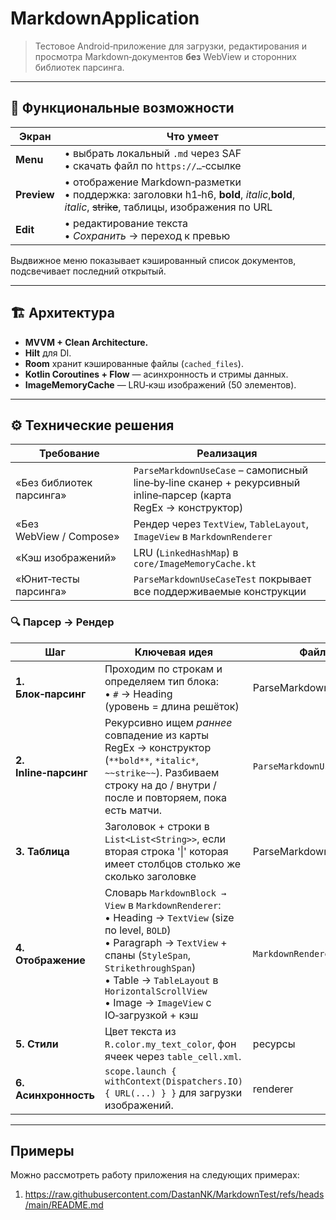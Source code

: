 # MarkdownApplication

> Тестовое Android‑приложение для загрузки, редактирования и просмотра Markdown‑документов **без** WebView и сторонних библиотек парсинга.

---

## 📱 Функциональные возможности

| Экран       | Что умеет                                                                                                                              |
| ----------- | -------------------------------------------------------------------------------------------------------------------------------------- |
| **Menu**  | • выбрать локальный `.md` через SAF  <br>• скачать файл по `https://…`‑ссылке                                                          |
| **Preview** | • отображение Markdown‑разметки <br>• поддержка: заголовки h1‑h6, **bold**, *italic*,__bold__, _italic_, ~~strike~~, таблицы, изображения по URL |
| **Edit**    | • редактирование текста <br>• *Сохранить* → переход к превью <br>                                       |

Выдвижное меню показывает кэшированный список документов, подсвечивает последний открытый.

---

## 🏗️ Архитектура

* **MVVM + Clean Architecture.**
* **Hilt** для DI.
* **Room** хранит кэшированные файлы (`cached_files`).
* **Kotlin Coroutines + Flow** — асинхронность и стримы данных.
* **ImageMemoryCache** — LRU‑кэш изображений (50 элементов).

---

## ⚙️ Технические решения

| Требование               | Реализация                                                                                                      |
| ------------------------ | --------------------------------------------------------------------------------------------------------------- |
| «Без библиотек парсинга» | `ParseMarkdownUseCase` – самописный line‑by‑line сканер + рекурсивный inline‑парсер (карта RegEx → конструктор) |
| «Без WebView / Compose»  | Рендер через `TextView`, `TableLayout`, `ImageView` в `MarkdownRenderer`                                        |
| «Кэш изображений»        | LRU (`LinkedHashMap`) в `core/ImageMemoryCache.kt`                                                              |
| «Юнит‑тесты парсинга»    | `ParseMarkdownUseCaseTest` покрывает все поддерживаемые конструкции                                             |

### 🔍 Парсер → Рендер

| Шаг                   | Ключевая идея                                                                                                                                                                                                                                                                      | Файл                                                                                 |  
| --------------------- | ---------------------------------------------------------------------------------------------------------------------------------------------------------------------------------------------------------------------------------------------------------------------------------- | ------------------------------------------------------------------------------------ |
| **1. Блок‑парсинг**   | Проходим по строкам и определяем тип блока:<br>• `#` → Heading (уровень = длина решёток)<br>                                                                                                                                                                                   | ParseMarkdownUseCase| 
| **2. Inline‑парсинг** | Рекурсивно ищем *раннее* совпадение из карты RegEx → конструктор (`**bold**`, `*italic*`, `~~strike~~`). Разбиваем строку на до / внутри / после и повторяем, пока есть матчи.                                                                                                     | `ParseMarkdownUseCase`                                                               |                     
| **3. Таблица**        | Заголовок + строки в `List<List<String>>`, если вторая строка '\|' которая имеет столбцов столько же сколько заголовке                                                                                                                                                                                                                | ParseMarkdownUseCase                                                                                 | 
| **4. Отображение**    | Словарь `MarkdownBlock → View` в `MarkdownRenderer`:<br>• Heading → `TextView` (size по level, `BOLD`) <br>• Paragraph → `TextView` + спаны (`StyleSpan`, `StrikethroughSpan`) <br>• Table → `TableLayout` в `HorizontalScrollView` <br>• Image → `ImageView` с IO‑загрузкой + кэш | `MarkdownRenderer`                                                                   |                       
| **5. Стили**          | Цвет текста из `R.color.my_text_color`, фон ячеек через `table_cell.xml`.                                                                                                                                                                                                          | ресурсы                                                                              |                       
| **6. Асинхронность**  | `scope.launch { withContext(Dispatchers.IO) { URL(...) } }` для загрузки изображений.                                                                                                                                                                                              | renderer                                                                             |                       

---
## Примеры
Можно рассмотреть работу приложения на следующих примерах:
1. https://raw.githubusercontent.com/DastanNK/MarkdownTest/refs/heads/main/README.md
